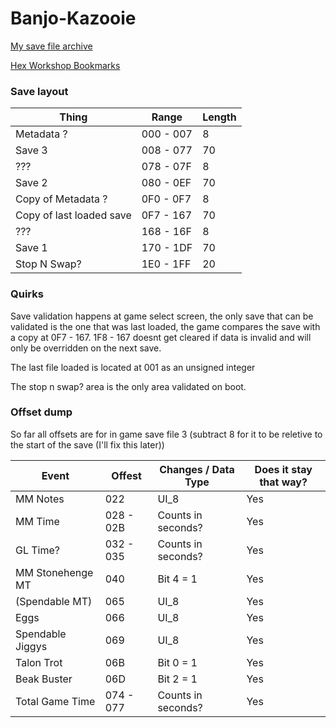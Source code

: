 # Banjo-Kazooie

[My save file archive](https://github.com/kism/Retro-Game-Save-Documentation/tree/master/Nintendo%2064/Working/Banjo-Kazooie)

[Hex Workshop Bookmarks](https://github.com/kism/Retro-Game-Save-Documentation/tree/master/Nintendo%2064/Hex%20Workshop%20Bookmarks)

### Save layout

| Thing                    | Range     | Length |
|--------------------------|-----------|--------|
| Metadata ?               | 000 - 007 | 8      |
| Save 3                   | 008 - 077 | 70     |
| ???                      | 078 - 07F | 8      |
| Save 2                   | 080 - 0EF | 70     |
| Copy of Metadata ?       | 0F0 - 0F7 | 8      |
| Copy of last loaded save | 0F7 - 167 | 70     |
| ???                      | 168 - 16F | 8      |
| Save 1                   | 170 - 1DF | 70     |
| Stop N Swap?             | 1E0 - 1FF | 20     |

### Quirks

Save validation happens at game select screen, the only save that can be validated is the one that was last loaded, the game compares the save with a copy at 0F7 - 167. 1F8 - 167 doesnt get cleared if data is invalid and will only be overridden on the next save.

The last file loaded is located at 001 as an unsigned integer

The stop n swap? area is the only area validated on boot.

### Offset dump

So far all offsets are for in game save file 3 (subtract 8 for it to be reletive to the start of the save (I'll fix this later))

| Event               | Offest    | Changes / Data Type | Does it stay that way? |
|---------------------|-----------|---------------------|------------------------|
| MM Notes            | 022       | UI_8                | Yes                    |
| MM Time             | 028 - 02B | Counts in seconds?  | Yes                    |
| GL Time?            | 032 - 035 | Counts in seconds?  | Yes                    |
| MM Stonehenge MT    | 040       | Bit 4 = 1           | Yes                    |
| (Spendable MT)      | 065       | UI_8                | Yes                    |
| Eggs                | 066       | UI_8                | Yes                    |
| Spendable Jiggys    | 069       | UI_8                | Yes                    |
| Talon Trot          | 06B       | Bit 0 = 1           | Yes                    |
| Beak Buster         | 06D       | Bit 2 = 1           | Yes                    |
| Total Game Time     | 074 - 077 | Counts in seconds?  | Yes                    |
